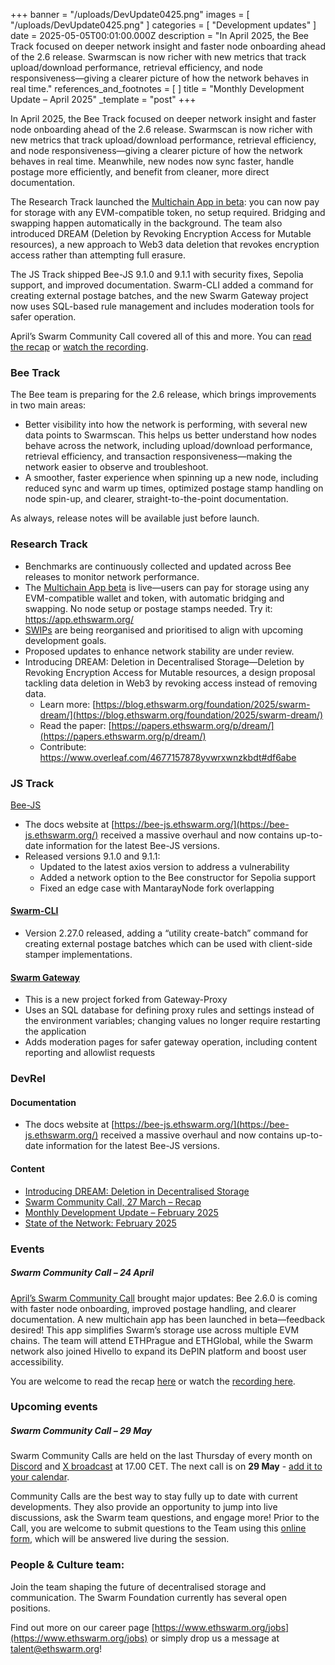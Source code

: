 +++
banner = "/uploads/DevUpdate0425.png"
images = [ "/uploads/DevUpdate0425.png" ]
categories = [ "Development updates" ]
date = 2025-05-05T00:01:00.000Z
description = "In April 2025, the Bee Track focused on deeper network insight and faster node onboarding ahead of the 2.6 release. Swarmscan is now richer with new metrics that track upload/download performance, retrieval efficiency, and node responsiveness—giving a clearer picture of how the network behaves in real time."
references_and_footnotes = [ ]
title = "Monthly Development Update – April 2025"
_template = "post"
+++


In April 2025, the Bee Track focused on deeper network insight and faster node onboarding ahead of the 2.6 release. Swarmscan is now richer with new metrics that track upload/download performance, retrieval efficiency, and node responsiveness—giving a clearer picture of how the network behaves in real time. Meanwhile, new nodes now sync faster, handle postage more efficiently, and benefit from cleaner, more direct documentation.

The Research Track launched the [Multichain App in beta](https://app.ethswarm.org/): you can now pay for storage with any EVM-compatible token, no setup required. Bridging and swapping happen automatically in the background. The team also introduced DREAM (Deletion by Revoking Encryption Access for Mutable resources), a new approach to Web3 data deletion that revokes encryption access rather than attempting full erasure.

The JS Track shipped Bee-JS 9.1.0 and 9.1.1 with security fixes, Sepolia support, and improved documentation. Swarm-CLI added a command for creating external postage batches, and the new Swarm Gateway project now uses SQL-based rule management and includes moderation tools for safer operation.

April’s Swarm Community Call covered all of this and more. You can [read the recap](https://blog.ethswarm.org/foundation/2025/swarm-community-call-24-april-recap/) or [watch the recording](https://x.com/i/broadcasts/1vOxwXQrXzgKB).


### Bee Track 

The Bee team is preparing for the 2.6 release, which brings improvements in two main areas:  
* Better visibility into how the network is performing, with several new data points to Swarmscan. This helps us better understand how nodes behave across the network, including upload/download performance, retrieval efficiency, and transaction responsiveness—making the network easier to observe and troubleshoot.
* A smoother, faster experience when spinning up a new node, including reduced sync and warm up times, optimized postage stamp handling on node spin-up, and clearer, straight-to-the-point documentation.

As always, release notes will be available just before launch.


### Research Track  

* Benchmarks are continuously collected and updated across Bee releases to monitor network performance.
* The [Multichain App beta](https://app.ethswarm.org/) is live—users can pay for storage using any EVM-compatible wallet and token, with automatic bridging and swapping. No node setup or postage stamps needed. Try it: https://app.ethswarm.org/
* [SWIPs](https://github.com/ethersphere/SWIPs) are being reorganised and prioritised to align with upcoming development goals.
* Proposed updates to enhance network stability are under review.
* Introducing DREAM: Deletion in Decentralised Storage—Deletion by Revoking Encryption Access for Mutable resources, a design proposal tackling data deletion in Web3 by revoking access instead of removing data.
    * Learn more: [https://blog.ethswarm.org/foundation/2025/swarm-dream/](https://blog.ethswarm.org/foundation/2025/swarm-dream/)
    * Read the paper: [https://papers.ethswarm.org/p/dream/](https://papers.ethswarm.org/p/dream/)
    * Contribute: https://www.overleaf.com/4677157878yvwrxwnzkbdt#df6abe


### JS Track 

[Bee-JS](https://github.com/ethersphere/swarm-cli)
* The docs website at [https://bee-js.ethswarm.org/](https://bee-js.ethswarm.org/) received a massive overhaul and now contains up-to-date information for the latest Bee-JS versions.
* Released versions 9.1.0 and 9.1.1:
    * Updated to the latest axios version to address a vulnerability 
    * Added a network option to the Bee constructor for Sepolia support
    * Fixed an edge case with MantarayNode fork overlapping


#### [Swarm-CLI](https://github.com/ethersphere/swarm-cli)
* Version 2.27.0 released, adding a “utility create-batch” command for creating external postage batches which can be used with client-side stamper implementations.


#### [Swarm Gateway](https://github.com/ethersphere/swarm-gateway)
* This is a new project forked from Gateway-Proxy
* Uses an SQL database for defining proxy rules and settings instead of the environment variables; changing values no longer require restarting the application
* Adds moderation pages for safer gateway operation, including content reporting and allowlist requests



### DevRel 

#### Documentation 
* The docs website at [https://bee-js.ethswarm.org/](https://bee-js.ethswarm.org/) received a massive overhaul and now contains up-to-date information for the latest Bee-JS versions.

#### Content 
* [Introducing DREAM: Deletion in Decentralised Storage](https://blog.ethswarm.org/foundation/2025/swarm-dream/)
* [Swarm Community Call, 27 March – Recap](https://blog.ethswarm.org/foundation/2025/swarm-community-call-27-march-recap/)
* [Monthly Development Update – February 2025](https://blog.ethswarm.org/foundation/2025/monthly-development-update-february-2025/)
* [State of the Network: February 2025](https://blog.ethswarm.org/foundation/2025/state-of-the-network-february-2025/)


### Events 
##### **Swarm Community Call – 24 April**

[April’s Swarm Community Call](https://x.com/i/broadcasts/1vOxwXQrXzgKB) brought major updates: Bee 2.6.0 is coming with faster node onboarding, improved postage handling, and clearer documentation. A new multichain app has been launched in beta—feedback desired! This app simplifies Swarm’s storage use across multiple EVM chains. The team will attend ETHPrague and ETHGlobal, while the Swarm network also joined Hivello to expand its DePIN platform and boost user accessibility.

You are welcome to read the recap [here](https://blog.ethswarm.org/foundation/2025/swarm-community-call-24-april-recap/) or watch the [recording here](https://x.com/i/broadcasts/1vOxwXQrXzgKB). 


### Upcoming events


##### **Swarm Community Call – 29 May**

Swarm Community Calls are held on the last Thursday of every month on [Discord](https://discord.com/events/799027393297514537/1364915279917875252) and [X broadcast](https://x.com/i/broadcasts/1ynJOldpDgwxR) at 17.00 CET. The next call is on **29 May** - [add it to your calendar](https://www.addevent.com/event/rb25578762). 

Community Calls are the best way to stay fully up to date with current developments. They also provide an opportunity to jump into live discussions, ask the Swarm team questions, and engage more! Prior to the Call, you are welcome to submit questions to the Team using this [online form](https://airtable.com/appNS3aNAw7rihPeg/shrBRyrMkXFsJvLS3), which will be answered live during the session.


### People & Culture team:

Join the team shaping the future of decentralised storage and communication. The Swarm Foundation currently has several open positions. 

Find out more on our career page [https://www.ethswarm.org/jobs](https://www.ethswarm.org/jobs) or simply drop us a message at talent@ethswarm.org!